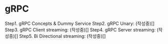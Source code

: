 # gRPC 

Step1. gRPC Concepts & Dummy Service []()
Step2. gRPC Unary: (작성중)[] 
Step3. gRPC Client streaming: (작성중)[]
Step4. gRPC Server streaming: (작성중)[]
Step5. Bi Directional streaming: (작성중)[]

